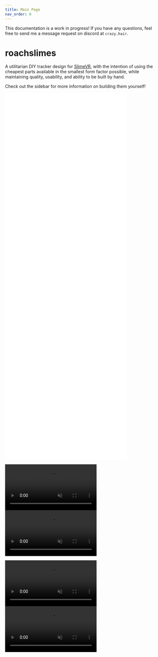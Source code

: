 ```yaml
---
title: Main Page
nav_order: 0
---
```


This documentation is a work in progress! If you have any questions, feel free to send me a message request on discord at `crazy.hair`.

# roachslimes

A utilitarian DIY tracker design for [SlimeVR](https://docs.slimevr.dev/), with the intention of using the cheapest parts available in the smallest form factor possible, while maintaining quality, usability, and ability to be built by hand.

Check out the sidebar for more information on building them yourself!


<iframe src="rendering/mobo.html" style="border:0px #ffffff none;" name="mobo_viewer" scrolling="no" frameborder="1" marginheight="0px" marginwidth="0px" height="600px" width="400px" allowfullscreen></iframe>
<iframe src="rendering/dabo.html" style="border:0px #ffffff none;" name="mobo_viewer" scrolling="no" frameborder="1" marginheight="0px" marginwidth="0px" height="600px" width="400px" allowfullscreen></iframe>

<video src="videos/floatybouncy_mobo.mp4" width="300" autoplay loop muted></video> <video src="videos/floatybouncy_dabo.mp4" width="300" autoplay loop muted></video>

<video src="videos/floatybouncy_mobo_case.mp4" width="300" autoplay loop muted></video> <video src="videos/floatybouncy_dabo_case.mp4" width="300" autoplay loop muted></video>
